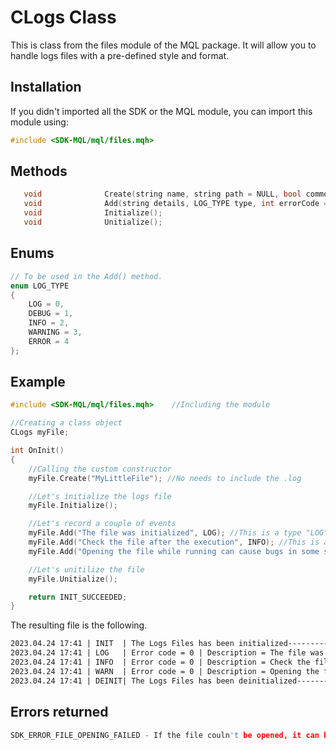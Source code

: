 # CLogs Class
This is class from the files module of the MQL package. It will allow you to handle logs files with a pre-defined style and format.

## Installation
If you didn't imported all the SDK or the MQL module, you can import this module using:
```cpp
#include <SDK-MQL/mql/files.mqh>
```

## Methods
```cpp
   void              Create(string name, string path = NULL, bool commonFlag = false);       //Class Constructor, call it in the OnInit()
   void              Add(string details, LOG_TYPE type, int errorCode = 0);                  //Add a log to the file
   void              Initialize();                                                           //Add the initialization line
   void              Unitialize();                                                           //Add the uninitialization line
```

## Enums
```cpp
// To be used in the Add() method.
enum LOG_TYPE
{
    LOG = 0,
    DEBUG = 1,
    INFO = 2,
    WARNING = 3,
    ERROR = 4
};
```

## Example
```cpp
#include <SDK-MQL/mql/files.mqh>    //Including the module

//Creating a class object
CLogs myFile;

int OnInit()
{
    //Calling the custom constructor
    myFile.Create("MyLittleFile"); //No needs to include the .log

    //Let's initialize the logs file
    myFile.Initialize();

    //Let's record a couple of events
    myFile.Add("The file was initialized", LOG); //This is a type "LOG" entry
    myFile.Add("Check the file after the execution", INFO); //This is an "INFO" entry type
    myFile.Add("Opening the file while running can cause bugs in some situations", WARNING); //A "WARNING" type entry.

    //Let's unitilize the file
    myFile.Unitialize();

    return INIT_SUCCEEDED;
}
```

The resulting file is the following.

```md
2023.04.24 17:41 | INIT  | The Logs Files has been initialized------------------------------------------------------------
2023.04.24 17:41 | LOG   | Error code = 0 | Description = The file was initialized
2023.04.24 17:41 | INFO  | Error code = 0 | Description = Check the file after the execution
2023.04.24 17:41 | WARN  | Error code = 0 | Description = Opening the file while running can cause bugs in some situations
2023.04.24 17:41 | DEINIT| The Logs Files has been deinitialized----------------------------------------------------------
```

## Errors returned
```cpp
SDK_ERROR_FILE_OPENING_FAILED - If the file couln't be opened, it can be so many reasons, so check the MQL error by typing Print(GetLastError())
```